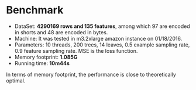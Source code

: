 # Benchmark

* DataSet:  **4290169 rows and 135 features**, among which 97 are encoded
in shorts and 48 are encoded in bytes.
* Machine: It was tested in m3.2xlarge amazon instance on 01/18/2016.
* Parameters: 10 threads, 200 trees, 14 leaves, 0.5 example sampling rate,
0.9 feature sampling rate. MSE is the loss function.
* Memory footprint: **1.085G**
* Running time: **10m44s**

In terms of memory footprint, the performance is close to theoretically optimal.